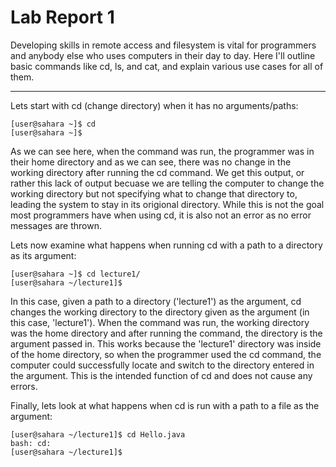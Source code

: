 # Lab Report 1
Developing skills in remote access and filesystem is vital for programmers and anybody else who uses computers in their day to day. Here I'll outline basic commands like cd, ls, and cat, and explain various use cases for all of them. 

---
Lets start with cd (change directory) when it has no arguments/paths:
```
[user@sahara ~]$ cd 
[user@sahara ~]$
```
As we can see here, when the command was run, the programmer was in their home directory and as we can see, there was no change in the working directory after running the cd command. We get this output, or rather this lack of output becuase we are telling the computer to change the working directory but not specifying what to change that directory to, leading the system to stay in its origional directory. While this is not the goal most programmers have when using cd, it is also not an error as no error messages are thrown.   

Lets now examine what happens when running cd with a path to a directory as its argument:
```
[user@sahara ~]$ cd lecture1/
[user@sahara ~/lecture1]$
```
In this case, given a path to a directory ('lecture1') as the argument, cd changes the working directory to the directory given as the argument (in this case, 'lecture1'). When the command was run, the working directory was the home directory and after running the command, the directory is the argument passed in. This works because the 'lecture1' directory was inside of the home directory, so when the programmer used the cd command, the computer could successfully locate and switch to the directory entered in the argument. This is the intended function of cd and does not cause any errors.   

Finally, lets look at what happens when cd is run with a path to a file as the argument:
```
[user@sahara ~/lecture1]$ cd Hello.java
bash: cd:
[user@sahara ~/lecture1]$
```

